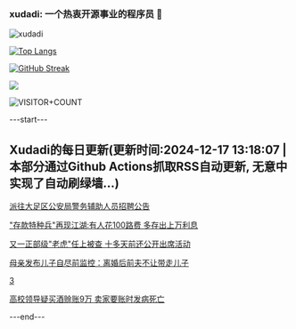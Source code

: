 ### xudadi: 一个热衷开源事业的程序员 👋

![xudadi](https://github-readme-stats-git-masterorgs-github-readme-stats-team.vercel.app/api?username=xudadi)

[![Top Langs](https://github-readme-stats.vercel.app/api/top-langs/?username=xudadi)](https://github.com/anuraghazra/github-readme-stats)

[![GitHub Streak](https://streak-stats.demolab.com?user=xudadi&locale=zh_Hans)](https://git.io/streak-stats)

![](https://raw.githubusercontent.com/xudadi/xudadi/main/assets/github-contribution-grid-snake.svg)

![VISITOR+COUNT](https://komarev.com/ghpvc/?username=xudadi&label=VISITOR+COUNT)


---start---

## Xudadi的每日更新(更新时间:2024-12-17 13:18:07 | 本部分通过Github Actions抓取RSS自动更新, 无意中实现了自动刷绿墙...)

[派往大足区公安局警务辅助人员招聘公告](https://www.gongkaoleida.com/article/2232925)

["存款特种兵"再现江湖:有人花100路费 多存出上万利息](https://m.163.com/news/article/JJHVTLLU0512D3VJ.html)

[又一正部级"老虎"任上被查 十多天前还公开出席活动](https://m.163.com/news/article/JJIMRTFI0530JPVV.html)

[母亲发布儿子自尽前监控：离婚后前夫不让带走儿子](https://m.163.com/news/article/JJIGMBG9051492T3.html)

[3](https://m.163.com/touch/news/sub/domestic)

[高校领导疑买酒赊账9万 卖家要账时发病死亡](https://m.163.com/news/article/JJI50RG80530JPVV.html)

---end---
